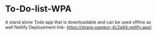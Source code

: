 # To-Do-list-WPA
A stand alone Todo app that is downloadable and can be used offline as well 
Netlify Deployement link- https://sharp-pasteur-4c2a94.netlify.app/
